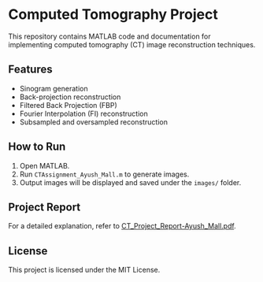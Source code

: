 # Computed Tomography Project

This repository contains MATLAB code and documentation for implementing computed tomography (CT) image reconstruction techniques.

## Features
- Sinogram generation
- Back-projection reconstruction
- Filtered Back Projection (FBP)
- Fourier Interpolation (FI) reconstruction
- Subsampled and oversampled reconstruction

## How to Run
1. Open MATLAB.
2. Run `CTAssignment_Ayush_Mall.m` to generate images.
3. Output images will be displayed and saved under the `images/` folder.

## Project Report
For a detailed explanation, refer to [CT_Project_Report-Ayush_Mall.pdf](CT_Project_Report-Ayush_Mall.pdf).

## License
This project is licensed under the MIT License.

